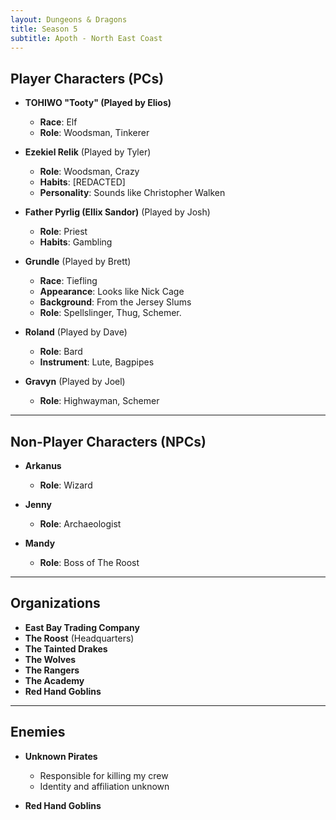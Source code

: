 ```yaml
---
layout: Dungeons & Dragons
title: Season 5
subtitle: Apoth - North East Coast
---
```



## Player Characters (PCs)

- **TOHIWO "Tooty" (Played by Elios)**  
  - **Race**: Elf  
  - **Role**: Woodsman, Tinkerer  

- **Ezekiel Relik** (Played by Tyler)  
  - **Role**: Woodsman, Crazy  
  - **Habits**: [REDACTED]
  - **Personality**: Sounds like Christopher Walken  

- **Father Pyrlig (Ellix Sandor)** (Played by Josh)  
  - **Role**: Priest
  - **Habits**: Gambling  

- **Grundle** (Played by Brett)  
  - **Race**: Tiefling  
  - **Appearance**: Looks like Nick Cage  
  - **Background**: From the Jersey Slums  
  - **Role**: Spellslinger, Thug, Schemer. 

- **Roland** (Played by Dave)  
  - **Role**: Bard  
  - **Instrument**: Lute, Bagpipes  

- **Gravyn** (Played by Joel)  
  - **Role**: Highwayman, Schemer   


---

## Non-Player Characters (NPCs)

- **Arkanus**  
  - **Role**: Wizard  

- **Jenny**  
  - **Role**: Archaeologist  

- **Mandy**  
  - **Role**: Boss of The Roost  

---

## Organizations

- **East Bay Trading Company**  
- **The Roost** (Headquarters)  
- **The Tainted Drakes**  
- **The Wolves**  
- **The Rangers**  
- **The Academy**  
- **Red Hand Goblins**  

---

## Enemies

- **Unknown Pirates**  
  - Responsible for killing my crew  
  - Identity and affiliation unknown  

- **Red Hand Goblins**
